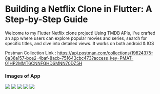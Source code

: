 # Building a Netflix Clone in Flutter: A Step-by-Step Guide

Welcome to my Flutter Netflix clone project! Using TMDB APIs, I've crafted an app where users can explore popular movies and series, search for specific titles, and dive into detailed views. It works on both android & IOS

Postman Collection Link : https://api.postman.com/collections/19824375-8a36a157-bce2-4baf-8acb-751643cbc473?access_key=PMAT-01HP2MMT6CNNFGHDSMNN70DZ5H

### Images of App

<img src="https://github.com/user-attachments/assets/11a2af5e-031f-4240-a8ab-588dc2a28961">

<img src="https://github.com/user-attachments/assets/c42de20e-0137-46db-b8b9-98c2b6a14a8a">

<img src="https://github.com/user-attachments/assets/88ec2fcb-8233-48c0-b121-1c7876610501">

<img src="https://github.com/user-attachments/assets/da906bc2-01be-496e-aefa-0fc5b0ee48fc">

<img src="https://github.com/user-attachments/assets/32efe7ba-c501-4e61-abf9-93501a4598f1">


